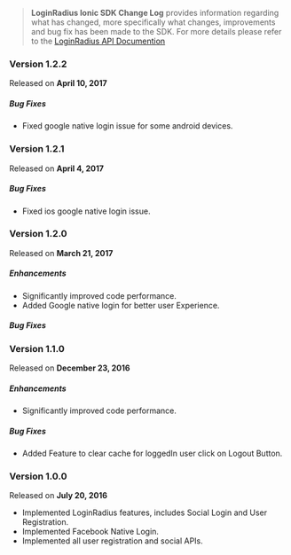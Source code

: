 > **LoginRadius Ionic SDK Change Log** provides information regarding what has changed, more specifically what changes, improvements and bug fix has been made to the SDK. For more details please refer to the [LoginRadius API Documention](http://apidocs.loginradius.com/docs/ionic)

### Version 1.2.2
Released on **April 10,  2017**

##### Bug Fixes

  - Fixed google native login issue for some android devices.


### Version 1.2.1
Released on **April 4,  2017**

##### Bug Fixes

  - Fixed ios google native login issue.


### Version 1.2.0
Released on **March 21,  2017**

##### Enhancements

   - Significantly improved code performance.
   - Added Google native login for better user Experience.
  
##### Bug Fixes



### Version 1.1.0
Released on **December 23,  2016**

##### Enhancements

   - Significantly improved code performance.
  
##### Bug Fixes
   
   - Added Feature to clear cache for loggedIn user click on Logout Button.



### Version 1.0.0
Released on **July 20,  2016**

   - Implemented LoginRadius features, includes Social Login and User Registration.
   - Implemented Facebook Native Login.
   - Implemented all user registration and social APIs.



   
   
   
   
   


  